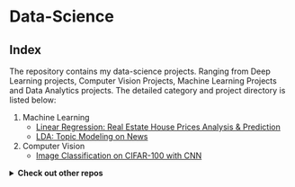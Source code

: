 # Data-Science

## Index
The repository contains my data-science projects. Ranging from Deep Learning projects, Computer Vision Projects, Machine Learning Projects and Data Analytics projects.
The detailed category and project directory is listed below:

1. Machine Learning
   - [Linear Regression: Real Estate House Prices Analysis & Prediction](https://github.com/jiashangliu30/Data-Science/tree/main/Linear%20Regression:%20Real%20Estate%20House%20Prices%20Analysis%20%26%20Prediction)
   - [LDA: Topic Modeling on News](https://github.com/jiashangliu30/Data-Science/tree/main/LDA:%20Topic%20Modeling%20on%20news)
2. Computer Vision
   - [Image Classification on CIFAR-100 with CNN](https://github.com/jiashangliu30/Data-Science/tree/main/Image%20Classification%20on%20CIFAR-100%20with%20CNN)



<details><summary><strong>Check out other repos</strong></summary> 
<br>

1. [Product Analysis](https://github.com/jiashangliu30/Product-Analysis)
2. [Tableau Projects](https://public.tableau.com/app/profile/jiashang.liu)

</details>
